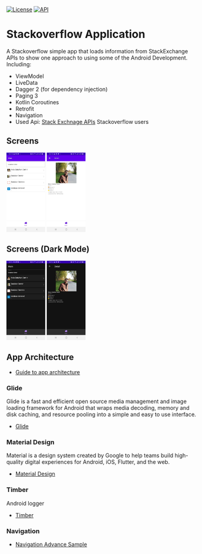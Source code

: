[![License](https://img.shields.io/badge/License-Apache%202.0-blue.svg)](https://opensource.org/licenses/Apache-2.0)
[![API](https://img.shields.io/badge/API-26%2B-red.svg?style=flat)](https://android-arsenal.com/api?level=26)
# Stackoverflow Application
A Stackoverflow simple app that loads information from StackExchange APIs to show one approach to using some of the Android Development. Including:
 - ViewModel
 - LiveData
 - Dagger 2 (for dependency injection)
 - Paging 3
 - Kotlin Coroutines
 - Retrofit
 - Navigation
 - Used Api: [Stack Exchnage APIs](https://api.stackexchange.com/) Stackoverflow users

 ## Screens
 <div>
   <img src="/screens/light_1.jpg" width="20%"/>
   <img src="/screens/light_2.jpg" width="20%"/>
 </div>

 ## Screens (Dark Mode)
  <div>
    <img src="/screens/dark_1.jpg" width="20%"/>
    <img src="/screens/dark_2.jpg" width="20%"/>
  </div>

## App Architecture
 - [Guide to app architecture](https://developer.android.com/jetpack/guide)
### Glide
Glide is a fast and efficient open source media management and image loading framework for Android
that wraps media decoding, memory and disk caching, and resource pooling into a simple and easy to
use interface.
 - [Glide](http://bumptech.github.io/glide/)
### Material Design
Material is a design system created by Google to help teams build high-quality digital experiences
for Android, iOS, Flutter, and the web.
 - [Material Design](https://material.io/)
### Timber
Android logger
 - [Timber](https://github.com/JakeWharton/timber)
### Navigation
 - [Navigation Advance Sample](https://github.com/android/architecture-components-samples/tree/master/NavigationAdvancedSample)
